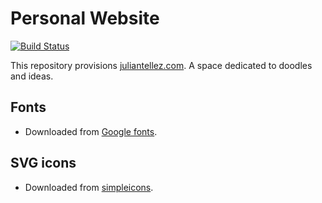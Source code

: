 # Personal Website

[![Build Status](https://cloud.drone.io/api/badges/juliantellez/personal-website/status.svg)](https://cloud.drone.io/juliantellez/personal-website)

This repository provisions [juliantellez.com](https://juliantellez.com). A space dedicated to doodles and ideas.

## Fonts

- Downloaded from [Google fonts](https://fonts.google.com/specimen/Roboto).

## SVG icons

- Downloaded from [simpleicons](https://simpleicons.org/).
